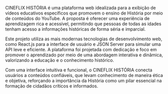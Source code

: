 
CINEFLIX HISTÓRIA é uma plataforma web idealizada para a exibição de vídeos educativos específicos que promovem o ensino de História por meio de conteúdos do YouTube. A proposta é oferecer uma experiência de aprendizagem rica e acessível, permitindo que pessoas de todas as idades tenham acesso a informações históricas de forma séria e imparcial.

Este projeto utiliza as mais modernas tecnologias de desenvolvimento web, como React.js para a interface de usuário e JSON Server para simular uma API leve e eficiente. A plataforma foi projetada com dedicação e foco em promover o aprendizado por meio de uma abordagem interativa e dinâmica, valorizando a educação e o conhecimento histórico.

Com uma interface intuitiva e funcional, o CINEFLIX HISTÓRIA conecta usuários a conteúdos confiáveis, que levam conhecimento de maneira ética e objetiva, reforçando a importância da História como um pilar essencial na formação de cidadãos críticos e informados.
